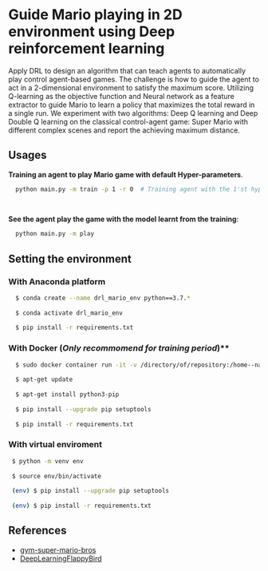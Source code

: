 # Guide Mario playing in 2D environment using Deep reinforcement learning

Apply DRL to design an algorithm that can teach agents to automatically play control agent-based games. The challenge is how to guide the agent to act in a 2-dimensional environment to satisfy the maximum score. Utilizing Q-learning as the objective function and Neural network as a feature extractor to guide Mario to learn a policy that maximizes the total reward in a single run. We experiment with two algorithms: Deep Q learning and Deep Double Q learning on the classical control-agent game: Super Mario with different complex scenes and report the achieving maximum distance.

## Usages
  **Training an agent to play Mario game with default Hyper-parameters**.
  ```bash
    python main.py -m train -p 1 -r 0  # Training agent with the 1'st hyper-parameter and not render the graphic.
    
    
  ```
  **See the agent play the game with the model learnt from the training**:
  ```bash
    python main.py -m play
  ```
  
## Setting the environment
  ### With Anaconda platform
  ```bash
    $ conda create --name drl_mario_env python==3.7.*
    
    $ conda activate drl_mario_env
    
    $ pip install -r requirements.txt
  ```
  
  ### With Docker (*Only recommomend for training period*)**
  ```bash
    $ sudo docker container run -it -v /directory/of/repository:/home--name drl_mario ubuntu:18.04
    
    $ apt-get update
    
    $ apt-get install python3-pip
    
    $ pip install --upgrade pip setuptools
    
    $ pip install -r requirements.txt
  ```
 
 ### With virtual enviroment
 ```bash
  $ python -m venv env
  
  $ source env/bin/activate
  
  (env) $ pip install --upgrade pip setuptools
  
  (env) $ pip install -r requirements.txt
 ```
 
## References
- [gym-super-mario-bros](https://github.com/Kautenja/gym-super-mario-bros)
- [DeepLearningFlappyBird](https://github.com/tiennvuit/DeepLearningFlappyBird)
